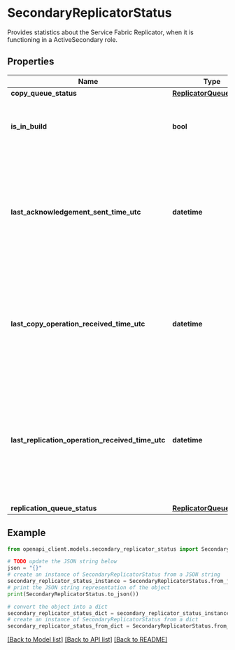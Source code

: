# SecondaryReplicatorStatus

Provides statistics about the Service Fabric Replicator, when it is functioning in a ActiveSecondary role.

## Properties

Name | Type | Description | Notes
------------ | ------------- | ------------- | -------------
**copy_queue_status** | [**ReplicatorQueueStatus**](ReplicatorQueueStatus.md) |  | [optional] 
**is_in_build** | **bool** | Value that indicates whether the replica is currently being built. | [optional] 
**last_acknowledgement_sent_time_utc** | **datetime** | The last time-stamp (UTC) at which an acknowledgment was sent to the primary replicator. UTC 0 represents an invalid value, indicating that an acknowledgment message was never sent. | [optional] 
**last_copy_operation_received_time_utc** | **datetime** | The last time-stamp (UTC) at which a copy operation was received from the primary. UTC 0 represents an invalid value, indicating that a copy operation message was never received. | [optional] 
**last_replication_operation_received_time_utc** | **datetime** | The last time-stamp (UTC) at which a replication operation was received from the primary. UTC 0 represents an invalid value, indicating that a replication operation message was never received. | [optional] 
**replication_queue_status** | [**ReplicatorQueueStatus**](ReplicatorQueueStatus.md) |  | [optional] 

## Example

```python
from openapi_client.models.secondary_replicator_status import SecondaryReplicatorStatus

# TODO update the JSON string below
json = "{}"
# create an instance of SecondaryReplicatorStatus from a JSON string
secondary_replicator_status_instance = SecondaryReplicatorStatus.from_json(json)
# print the JSON string representation of the object
print(SecondaryReplicatorStatus.to_json())

# convert the object into a dict
secondary_replicator_status_dict = secondary_replicator_status_instance.to_dict()
# create an instance of SecondaryReplicatorStatus from a dict
secondary_replicator_status_from_dict = SecondaryReplicatorStatus.from_dict(secondary_replicator_status_dict)
```
[[Back to Model list]](../README.md#documentation-for-models) [[Back to API list]](../README.md#documentation-for-api-endpoints) [[Back to README]](../README.md)


